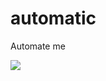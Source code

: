 # automatic
Automate me   

![](https://github.com/nonameexist/automatic/workflows/Nginx%20upstream%20switch%20ipv6%20test/badge.svg?branch=master)

